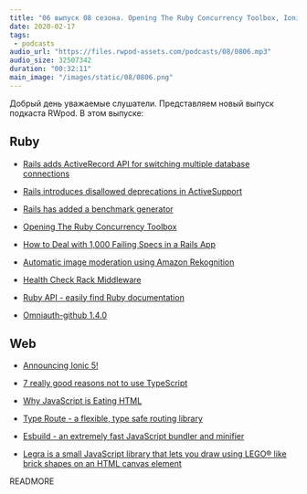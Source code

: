 ```yaml
---
title: "06 выпуск 08 сезона. Opening The Ruby Concurrency Toolbox, Ionic 5, Ruby API, Type Route, Esbuild, Legra и прочее"
date: 2020-02-17
tags:
 - podcasts
audio_url: "https://files.rwpod-assets.com/podcasts/08/0806.mp3"
audio_size: 32507342
duration: "00:32:11"
main_image: "/images/static/08/0806.png"
---
```


Добрый день уважаемые слушатели. Представляем новый выпуск подкаста RWpod. В этом выпуске:

## Ruby

 - [Rails adds ActiveRecord API for switching multiple database connections](https://blog.saeloun.com/2020/02/14/rails-6-multiple-database-support)
 - [Rails introduces disallowed deprecations in ActiveSupport](https://blog.saeloun.com/2020/02/12/rails-active-support-disallowed-deprecations)
 - [Rails has added a benchmark generator](https://blog.saeloun.com/2020/02/11/rails-benchmark-generator)
 - [Opening The Ruby Concurrency Toolbox](https://www.honeybadger.io/blog/ruby-concurrency-parallelism/)


 - [How to Deal with 1,000 Failing Specs in a Rails App](https://blog.planetargon.com/entries/how-to-deal-with-1000-failing-specs-in-a-rails-app)
 - [Automatic image moderation using Amazon Rekognition](https://kukicola.io/posts/automatic-image-moderation-using-amazon-rekognition)
 - [Health Check Rack Middleware](https://medium.com/faun/health-check-rack-middleware-b6b126efbaa8)
 - [Ruby API - easily find Ruby documentation](https://rubyapi.org/)
 - [Omniauth-github 1.4.0](https://github.com/omniauth/omniauth-github/releases/tag/v1.4.0)

## Web

 - [Announcing Ionic 5!](https://ionicframework.com/blog/announcing-ionic-5/)
 - [7 really good reasons not to use TypeScript](https://medium.com/javascript-in-plain-english/7-really-good-reasons-not-to-use-typescript-166af597c466)
 - [Why JavaScript is Eating HTML](https://css-tricks.com/why-javascript-is-eating-html/)


 - [Type Route - a flexible, type safe routing library](https://www.type-route.org/)
 - [Esbuild - an extremely fast JavaScript bundler and minifier](https://github.com/evanw/esbuild)
 - [Legra is a small JavaScript library that lets you draw using LEGO® like brick shapes on an HTML canvas element](https://legrajs.com/)

READMORE
